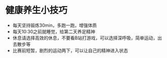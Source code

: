 # 健康养生小技巧

- 每天坚持锻炼30min，多跑一跑，增强体质
- 每天10:30之前就睡觉，给第二天养足精神
- 休息请选择高效的休息，不要看B站打游戏，可以选择深呼吸，简单运动，出去散步等
- 比赛前短暂，剧烈的运动两下，可以让自己的精神进入状态
